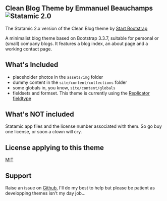## Clean Blog Theme by Emmanuel Beauchamps ![Statamic 2.0](https://img.shields.io/badge/statamic-2.8-blue.svg?style=flat-square)

The Statamic 2.x version of the Clean Blog theme by [Start Bootstrap](https://startbootstrap.com/template-overviews/clean-blog/)
  
A minimalist blog theme based on Bootstrap 3.3.7, suitable for personal or (small) company blogs. It features a blog index, an about page and a working contact page.
  
## What's Included  
  
- placeholder photos in the `assets/img` folder
- dummy content in the `site/content/collections` folder
- some globals in, you know, `site/content/globals`
- fieldsets and formset. This theme is currently using the [Replicator fieldtype](https://docs.statamic.com/fieldtypes/replicator)
  
## What's NOT included  
  
Statamic app files and the license number associated with them.
So go buy one license, or soon a clown will cry.
  
## License applying to this theme  
  
[MIT](https://github.com/ebeauchamps/clean-blog-statamic/license)
  
## Support  
  
Raise an issue on [Github](https://github.com/ebeauchamps/clean-blog-statamic/issues), I'll do my best to help but please be patient as developping themes isn't my day job...
